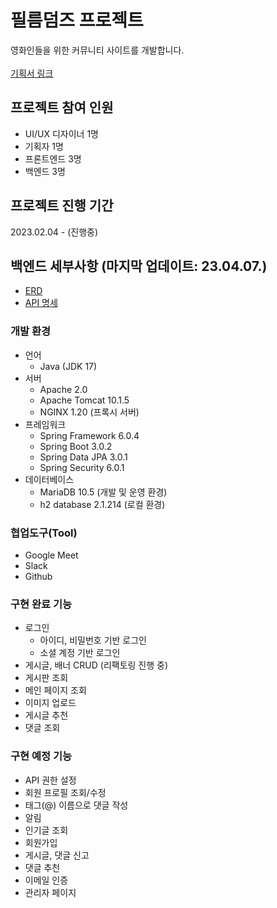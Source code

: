# 필름덤즈 프로젝트

영화인들을 위한 커뮤니티 사이트를 개발합니다.
</br></br>[기획서 링크](https://letspl.me/project/736)

## 프로젝트 참여 인원

* UI/UX 디자이너 1명
* 기획자 1명
* 프론트엔드 3명
* 백엔드 3명

## 프로젝트 진행 기간

2023.02.04 - (진행중)

## 백엔드 세부사항 (마지막 업데이트: 23.04.07.)
* [ERD](https://www.erdcloud.com/d/FwbkjZwxj7yPCBfxp)
* [API 명세](https://www.notion.so/Backend-API-1-f2a7140af5e9490ba92802b4b58acebf)

### 개발 환경
* 언어
  * Java (JDK 17)
* 서버
   * Apache 2.0
   * Apache Tomcat 10.1.5
   * NGINX 1.20 (프록시 서버)
* 프레임워크
  * Spring Framework 6.0.4
  * Spring Boot 3.0.2
  * Spring Data JPA 3.0.1
  * Spring Security 6.0.1
* 데이터베이스
  * MariaDB 10.5 (개발 및 운영 환경)
  * h2 database 2.1.214 (로컬 환경)
  
### 협업도구(Tool)

* Google Meet
* Slack
* Github

### 구현 완료 기능
* 로그인
  * 아이디, 비밀번호 기반 로그인
  * 소셜 계정 기반 로그인 
* 게시글, 배너 CRUD (리팩토링 진행 중)
* 게시판 조회
* 메인 페이지 조회
* 이미지 업로드
* 게시글 추천
* 댓글 조회

### 구현 예정 기능
* API 권한 설정
* 회원 프로필 조회/수정
* 태그(@) 이름으로 댓글 작성
* 알림
* 인기글 조회
* 회원가입
* 게시글, 댓글 신고
* 댓글 추천
* 이메일 인증
* 관리자 페이지
